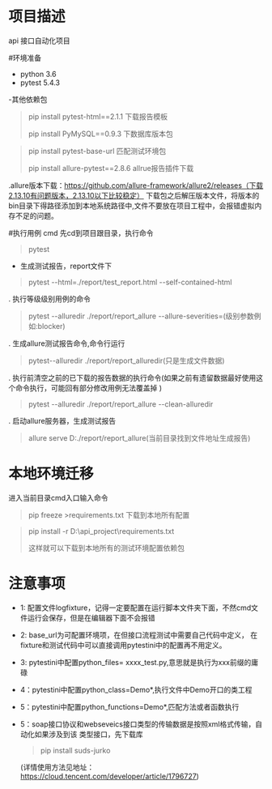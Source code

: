 # 项目描述
api 接口自动化项目

#环境准备
- python 3.6
- pytest 5.4.3

-其他依赖包
>pip install pytest-html==2.1.1 下载报告模板
> 
>pip install PyMySQL==0.9.3 下数据库版本包

> pip install pytest-base-url  匹配测试环境包
> 
> pip install allure-pytest==2.8.6  allrue报告插件下载 


.allure版本下载：https://github.com/allure-framework/allure2/releases（下载2.13.10有问题版本，2.13.10以下比较稳定）
下载包之后解压版本文件，将版本的bin目录下得路径添加到本地系统路径中,文件不要放在项目工程中，会报错虚拟内存不足的问题。



#执行用例
cmd 先cd到项目跟目录，执行命令
>pytest


- 生成测试报告，report文件下
> pytest --html=./report/test_report.html --self-contained-html


. 执行等级级别用例的命令
> pytest --alluredir ./report/report_allure --allure-severities=(级别参数例如:blocker)

. 生成allure测试报告命令,命令行运行
> pytest--alluredir ./report/report_alluredir(只是生成文件数据)

. 执行前清空之前的已下载的报告数据的执行命令(如果之前有遗留数据最好使用这个命令执行，可能回有部分修改用例无法覆盖掉
)
>pytest --alluredir ./report/report_allure --clean-alluredir

. 启动allure服务器，生成测试报告
> allure serve D:./report/report_allure(当前目录找到文件地址生成报告)


# 本地环境迁移
进入当前目录cmd入口输入命令
> pip freeze >requirements.txt 下载到本地所有配置

> pip install -r D:\api_project\requirements.txt
> 
> 这样就可以下载到本地所有的测试环境配置依赖包


# 注意事项
- 1: 配置文件logfixture，记得一定要配置在运行脚本文件夹下面，不然cmd文件运行会保存，但是在编辑器下面不会报错
- 2: base_url为可配置环境项，在但接口流程测试中需要自己代码中定义， 在fixture和测试代码中可以直接调用pytestini中的配置再不用定义。
- 3: pytestini中配置python_files= xxxx_test.py,意思就是执行为xxx前缀的庸碌  
- 4：pytestini中配置python_class=Demo*,执行文件中Demo开口的类工程
- 5：pytestini中配置python_functions=Demo*,匹配方法或者函数执行
- 5：soap接口协议和webseveics接口类型的传输数据是按照xml格式传输，自动化如果涉及到该
    类型接口，先下载库 
  >pip install suds-jurko
  
  (详情使用方法见地址：https://cloud.tencent.com/developer/article/1796727)
    
  
